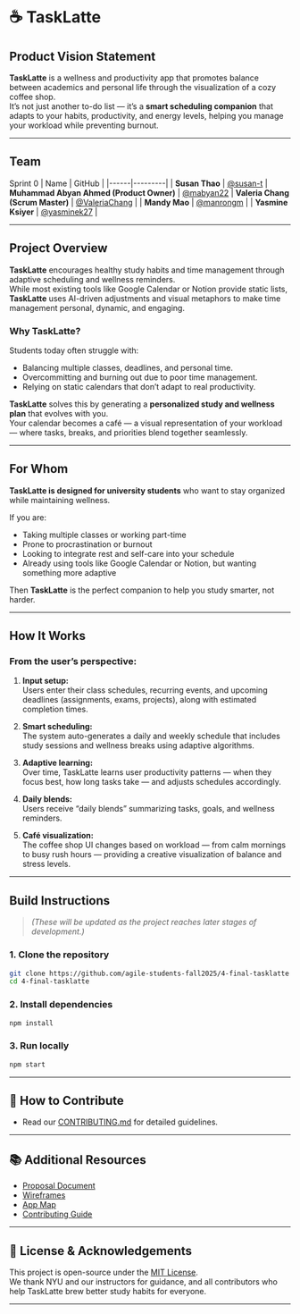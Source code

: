 # ☕ TaskLatte

## Product Vision Statement

**TaskLatte** is a wellness and productivity app that promotes balance between academics and personal life through the visualization of a cozy coffee shop.  
It’s not just another to-do list — it’s a **smart scheduling companion** that adapts to your habits, productivity, and energy levels, helping you manage your workload while preventing burnout.

---

## Team
Sprint 0
| Name | GitHub |
|------|---------|
| **Susan Thao** | [@susan-t](https://github.com/susan-t)
| **Muhammad Abyan Ahmed (Product Owner)** | [@mabyan22](https://github.com/mabyan22)
| **Valeria Chang (Scrum Master)** | [@ValeriaChang](https://github.com/ValeriaChang) |
| **Mandy Mao** | [@manrongm](https://github.com/manrongm) | 
| **Yasmine Ksiyer** | [@yasminek27](https://github.com/yasminek27) | 

---

## Project Overview

**TaskLatte** encourages healthy study habits and time management through adaptive scheduling and wellness reminders.  
While most existing tools like Google Calendar or Notion provide static lists, **TaskLatte** uses AI-driven adjustments and visual metaphors to make time management personal, dynamic, and engaging.

### Why TaskLatte?

Students today often struggle with:
- Balancing multiple classes, deadlines, and personal time.
- Overcommitting and burning out due to poor time management.
- Relying on static calendars that don’t adapt to real productivity.

**TaskLatte** solves this by generating a **personalized study and wellness plan** that evolves with you.  
Your calendar becomes a café — a visual representation of your workload — where tasks, breaks, and priorities blend together seamlessly.

---

## For Whom

**TaskLatte is designed for university students** who want to stay organized while maintaining wellness.

If you are:
- Taking multiple classes or working part-time  
- Prone to procrastination or burnout  
- Looking to integrate rest and self-care into your schedule  
- Already using tools like Google Calendar or Notion, but wanting something more adaptive  

Then **TaskLatte** is the perfect companion to help you study smarter, not harder.

---

## How It Works

### From the user’s perspective:

1. **Input setup:**  
   Users enter their class schedules, recurring events, and upcoming deadlines (assignments, exams, projects), along with estimated completion times.

2. **Smart scheduling:**  
   The system auto-generates a daily and weekly schedule that includes study sessions and wellness breaks using adaptive algorithms.

3. **Adaptive learning:**  
   Over time, TaskLatte learns user productivity patterns — when they focus best, how long tasks take — and adjusts schedules accordingly.

4. **Daily blends:**  
   Users receive “daily blends” summarizing tasks, goals, and wellness reminders.

5. **Café visualization:**  
   The coffee shop UI changes based on workload — from calm mornings to busy rush hours — providing a creative visualization of balance and stress levels.

---

## Build Instructions

> *(These will be updated as the project reaches later stages of development.)*

### 1. Clone the repository
```bash
git clone https://github.com/agile-students-fall2025/4-final-tasklatte
cd 4-final-tasklatte
```

### 2. Install dependencies
```bash
npm install
```

### 3. Run locally
```bash
npm start
```
---

## 🤝 How to Contribute

- Read our [CONTRIBUTING.md](./CONTRIBUTING.md) for detailed guidelines.

---

## 📚 Additional Resources

- [Proposal Document](https://github.com/agile-students-fall2025/1-project-proposal-sleep/blob/main/README.md)
- [Wireframes](https://www.figma.com/design/PSvBhg3W6DRRxdASL4Bamq/Tasklatte?node-id=0-1&t=CjTC0cJKEBsTICyp-1)
- [App Map](.https://drive.google.com/file/d/1PRT98SwQDq7Cg2TRRQ7L4PUbS1O74H0Z/view?usp=sharing)
- [Contributing Guide](./CONTRIBUTING.md)

---

## 🌿 License & Acknowledgements

This project is open-source under the [MIT License](./LICENSE).  
We thank NYU and our instructors for guidance, and all contributors who help TaskLatte brew better study habits for everyone.

---